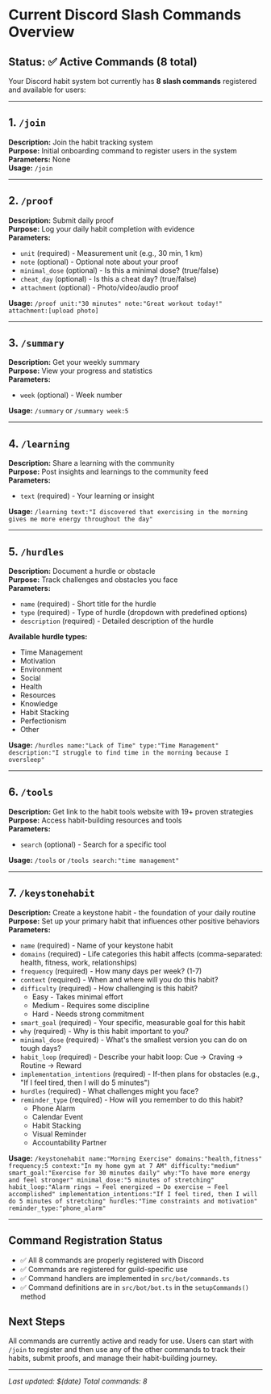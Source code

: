 # Current Discord Slash Commands Overview

## Status: ✅ Active Commands (8 total)

Your Discord habit system bot currently has **8 slash commands** registered and available for users:

---

## 1. `/join`
**Description:** Join the habit tracking system  
**Purpose:** Initial onboarding command to register users in the system  
**Parameters:** None  
**Usage:** `/join`

---

## 2. `/proof`
**Description:** Submit daily proof  
**Purpose:** Log your daily habit completion with evidence  
**Parameters:**
- `unit` (required) - Measurement unit (e.g., 30 min, 1 km)
- `note` (optional) - Optional note about your proof
- `minimal_dose` (optional) - Is this a minimal dose? (true/false)
- `cheat_day` (optional) - Is this a cheat day? (true/false)
- `attachment` (optional) - Photo/video/audio proof

**Usage:** `/proof unit:"30 minutes" note:"Great workout today!" attachment:[upload photo]`

---

## 3. `/summary`
**Description:** Get your weekly summary  
**Purpose:** View your progress and statistics  
**Parameters:**
- `week` (optional) - Week number

**Usage:** `/summary` or `/summary week:5`

---

## 4. `/learning`
**Description:** Share a learning with the community  
**Purpose:** Post insights and learnings to the community feed  
**Parameters:**
- `text` (required) - Your learning or insight

**Usage:** `/learning text:"I discovered that exercising in the morning gives me more energy throughout the day"`

---

## 5. `/hurdles`
**Description:** Document a hurdle or obstacle  
**Purpose:** Track challenges and obstacles you face  
**Parameters:**
- `name` (required) - Short title for the hurdle
- `type` (required) - Type of hurdle (dropdown with predefined options)
- `description` (required) - Detailed description of the hurdle

**Available hurdle types:**
- Time Management
- Motivation
- Environment
- Social
- Health
- Resources
- Knowledge
- Habit Stacking
- Perfectionism
- Other

**Usage:** `/hurdles name:"Lack of Time" type:"Time Management" description:"I struggle to find time in the morning because I oversleep"`

---

## 6. `/tools`
**Description:** Get link to the habit tools website with 19+ proven strategies  
**Purpose:** Access habit-building resources and tools  
**Parameters:**
- `search` (optional) - Search for a specific tool

**Usage:** `/tools` or `/tools search:"time management"`

---

## 7. `/keystonehabit`
**Description:** Create a keystone habit - the foundation of your daily routine  
**Purpose:** Set up your primary habit that influences other positive behaviors  
**Parameters:**
- `name` (required) - Name of your keystone habit
- `domains` (required) - Life categories this habit affects (comma-separated: health, fitness, work, relationships)
- `frequency` (required) - How many days per week? (1-7)
- `context` (required) - When and where will you do this habit?
- `difficulty` (required) - How challenging is this habit?
  - Easy - Takes minimal effort
  - Medium - Requires some discipline
  - Hard - Needs strong commitment
- `smart_goal` (required) - Your specific, measurable goal for this habit
- `why` (required) - Why is this habit important to you?
- `minimal_dose` (required) - What's the smallest version you can do on tough days?
- `habit_loop` (required) - Describe your habit loop: Cue → Craving → Routine → Reward
- `implementation_intentions` (required) - If-then plans for obstacles (e.g., "If I feel tired, then I will do 5 minutes")
- `hurdles` (required) - What challenges might you face?
- `reminder_type` (required) - How will you remember to do this habit?
  - Phone Alarm
  - Calendar Event
  - Habit Stacking
  - Visual Reminder
  - Accountability Partner

**Usage:** `/keystonehabit name:"Morning Exercise" domains:"health,fitness" frequency:5 context:"In my home gym at 7 AM" difficulty:"medium" smart_goal:"Exercise for 30 minutes daily" why:"To have more energy and feel stronger" minimal_dose:"5 minutes of stretching" habit_loop:"Alarm rings → Feel energized → Do exercise → Feel accomplished" implementation_intentions:"If I feel tired, then I will do 5 minutes of stretching" hurdles:"Time constraints and motivation" reminder_type:"phone_alarm"`

---

## Command Registration Status
- ✅ All 8 commands are properly registered with Discord
- ✅ Commands are registered for guild-specific use
- ✅ Command handlers are implemented in `src/bot/commands.ts`
- ✅ Command definitions are in `src/bot/bot.ts` in the `setupCommands()` method

## Next Steps
All commands are currently active and ready for use. Users can start with `/join` to register and then use any of the other commands to track their habits, submit proofs, and manage their habit-building journey.

---
*Last updated: $(date)*
*Total commands: 8*
